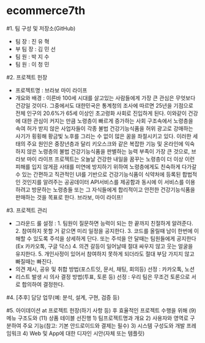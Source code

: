 # ecommerce7th

#1. 팀 구성 및 저장소(GitHub)
 - 팀 장 : 진 유 혁
 - 부 팀 장 : 김 민 선
 - 팀 원 : 박 지 수
 - 팀 원 : 이 청 민



#2. 프로젝트 헌장
 - 프로젝트명 : 브라보 마이 라이프
 - 개요와 배경 : 이른바 100세 시대를 살고있는 사람들에게 가장 큰 관심은 무엇보다 건강일 것이다. 그중에서도 대한민국은 통계청의 조사에 따르면 25년을 기점으로 전체 인구의 20.6%가 65세 이상인 초고령화 사회로 진입하게 된다. 이와같이 건강에 대한 관심이 커지는 만큼 노령층이 빠르게 증가하는 사회 구조속에서 노령층을 속여 허가 받지 않은 사업자들이 각종 불법 건강기능식품을 허위 광고로 강매하는 사기가 횡횡해 황금빛 노후를 그리는 수 없이 많은 꿈을 좌절시키고 있다. 이러한 세태의 주요 원인은 중장년층과 달리 키오스크와 같은 복잡한 기능 및 온라인에 익숙하지 않은 노령층의 불법 건강기능식품을 판별하는 능력 부족이 가장 큰 것으로, 브라보 마이 라이프 프로젝트는 오늘날 건강한 내일을 꿈꾸는 노령층이 더 이상 이런 피해를 입지 않게끔 사태를 미연에 방지하기 위하여 노령층에게도 친숙하게 다가갈 수 있는 간편하고 직관적인 UI를 기반으로 건강기능식품이 식약처에 등록된 합법적인 것인지를 알려주는 공공데이터 API서비스를 제공함과 동시에 이 서비스를 이용하려고 방문하는 노령층들 또는 그 자식들에게 합리적이고 안전한 건강기능식품을 판매하는 것을 목표로 한다. 브라보, 마이 라이프!



#3. 프로젝트 관리
 - 그라운드 룰 설정 :	1. 팀원이 질문하면 능력이 되는 한 끝까지 친절하게 알려준다.
 						2. 참여하지 못할 거 같으면 미리 일정을 공지한다.
 						3. 코드를 올릴때 남이 한번에 이해할 수 있도록 주석을 상세하게 단다. 또는 주석을 안 달때는 팀원들에게 공지한다(Ex 카카오톡, 구글 닥스)
 						4. 의견 갈등이 일어날때 절대 싸우지 않고 웃는 얼굴을 유지한다.
 						5. 개인사정이 있어서 참여하지 못하게 되더라도 절대 부담 가지지 않고 빠질때는 빠진다.
 - 의견 제시, 공유 및 취합 방법(포스트잇, 문서, 채팅, 회의등) 선정 : 카카오톡, 노션
 - 리스트 발생 시 의사 결정 방법(투표, 토론 등) 선정 : 우리 팀은 무조건 토론으로 서로 합의하여 결정한다.



#4. [추후] 담당 업무(예: 분석, 설계, 구현, 검증 등)



#5. 아이데이션 at 프로젝트 헌장(하기 사항 등) 후 효율적인 프로젝트 수행을 위해 (9) 메뉴 구조도와 (11) 상품 테이블 선진행
	1) 팀프로젝트명과 개요
	2) 사용자와 영역로 구분하여 주요 기능(참고: 기본 안드로이드와 결제는 필수)
	3) 시스템 구성도와 개발 프레임워크
	4) Web 및 App에 대한 디자인 시안(자체 또는 템플릿)